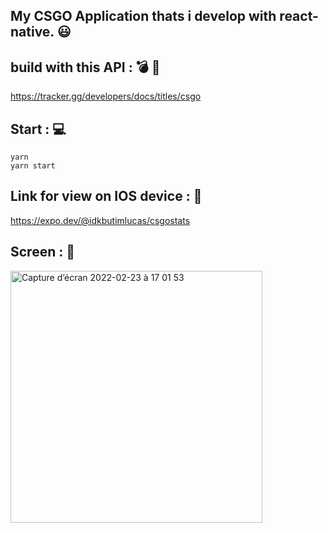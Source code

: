 ## My CSGO Application thats i develop with react-native. 😃

## build with this API : 💣 🤯

https://tracker.gg/developers/docs/titles/csgo

## Start : 💻
```
yarn
yarn start 
```

## Link for view on IOS device : 🚀

https://expo.dev/@idkbutimlucas/csgostats

## Screen : 📱


<img width="403" alt="Capture d’écran 2022-02-23 à 17 01 53" src="https://user-images.githubusercontent.com/76565606/155357740-b32d4349-6c60-46f0-ae68-7723dafdc782.png">
